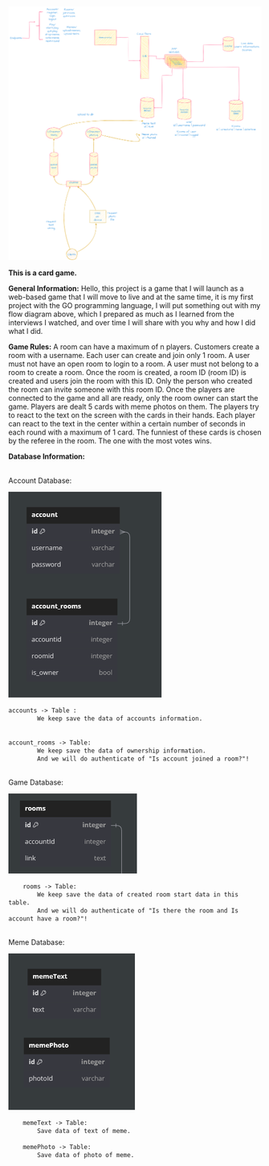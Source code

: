 ![all app](diagrams/memesystemdesign.png)

**This is a card game.**

**General Information:**
    Hello, this project is a game that I will launch as a web-based game that I will move to live and at the same time, it is my first project with the GO programming language, I will put something out with my flow diagram above, which I prepared as much as I learned from the interviews I watched, and over time I will share with you why and how I did what I did.

**Game Rules:**
    A room can have a maximum of n players. Customers create a room with a username. Each user can create and join only 1 room. A user must not have an open room to login to a room. 
    A user must not belong to a room to create a room. Once the room is created, a room ID (room ID) is created and users join the room with this ID. Only the person who created the room can invite someone with this room ID. Once the players are connected to the game and all are ready, only the room owner can start the game. Players are dealt 5 cards with meme photos on them. 
    The players try to react to the text on the screen with the cards in their hands. 
    Each player can react to the text in the center within a certain number of seconds in each round with a maximum of 1 card. The funniest of these cards is chosen by the referee in the room. The one with the most votes wins.


 

**Database Information:**

<br>
    Account Database: 

![Alt text](diagrams/DB/account.png)

    accounts -> Table :
            We keep save the data of accounts information.


    account_rooms -> Table:
            We keep save the data of ownership information.
            And we will do authenticate of "Is account joined a room?"!


<br>
    Game Database:

![Alt text](diagrams/DB/game.png)

        rooms -> Table:
            We keep save the data of created room start data in this table.
            And we will do authenticate of "Is there the room and Is account have a room?"!        
      
            
<br>
    Meme Database:

![Alt text](diagrams/DB/meme.png)
        
        memeText -> Table: 
            Save data of text of meme.

        memePhoto -> Table: 
            Save data of photo of meme.